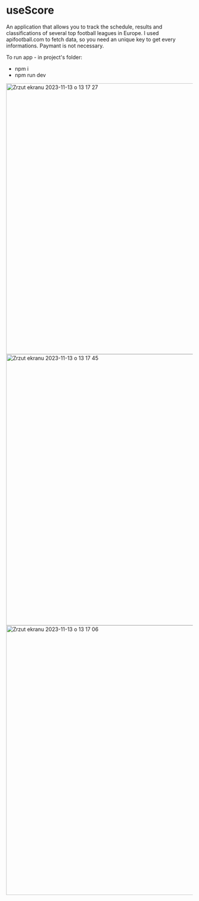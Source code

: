 <h1>useScore</h1>
An application that allows you to track the schedule, results and classifications of several top football leagues in Europe.
I used apifootball.com to fetch data, so you need an unique key to get every informations. Paymant is not necessary.

To run app - in project's folder:

- npm i
- npm run dev

<img width="730" alt="Zrzut ekranu 2023-11-13 o 13 17 27" src="https://github.com/kubagoly97/useScore/assets/142389870/60a36861-94d4-4dea-b8f3-1c24884732ff">

<img width="731" alt="Zrzut ekranu 2023-11-13 o 13 17 45" src="https://github.com/kubagoly97/useScore/assets/142389870/3ee7903b-77ac-4f1b-a2ae-bf3de12cb2f4">

<img width="727" alt="Zrzut ekranu 2023-11-13 o 13 17 06" src="https://github.com/kubagoly97/useScore/assets/142389870/16110a4c-099d-47f9-99e0-a22287651e8b">


